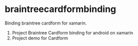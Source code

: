 # braintreecardformbinding
Binding braintree cardform for xamarin.
1. Project Braintree Cardform binding for android on xamarin
2. Project demo for Cardform

